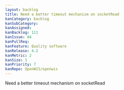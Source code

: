 ```yaml
---
layout: backlog
title: Need a better timeout mechanism on socketRead
kanCategory: backlog
kanSubCategory:
kanAssigned:
kanBacklog: 111
kanIssue: 84
kanPullReq:
kanFeature: Quality software
kanRelease: 4.2
kanMetric: 2
kanSize: 1
kanPriority: 7
kanRepo: OpenWIS/openwis
---
```

Need a better timeout mechanism on socketRead
